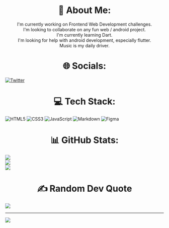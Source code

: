 <h1 align="center">💫 About Me:</h1>
<p align="center">
I'm currently working on Frontend Web Development challenges.<br>
I'm looking to collaborate on any fun web / android project.<br>
I'm currently learning Dart.<br>
I'm looking for help with android development, especially flutter.<br>
Music is my daily driver.
</p>

<h1 align="center">🌐 Socials:</h1>

[![Twitter](https://img.shields.io/badge/Twitter-%231DA1F2.svg?logo=Twitter&logoColor=white)](https://twitter.com/@vkilyungi) 

<h1 align="center">💻 Tech Stack:</h1>

![HTML5](https://img.shields.io/badge/html5-%23E34F26.svg?style=for-the-badge&logo=html5&logoColor=white) 
![CSS3](https://img.shields.io/badge/css3-%231572B6.svg?style=for-the-badge&logo=css3&logoColor=white) 
![JavaScript](https://img.shields.io/badge/javascript-%23323330.svg?style=for-the-badge&logo=javascript&logoColor=%23F7DF1E) 
![Markdown](https://img.shields.io/badge/markdown-%23000000.svg?style=for-the-badge&logo=markdown&logoColor=white) 
![Figma](https://img.shields.io/badge/figma-%23F24E1E.svg?style=for-the-badge&logo=figma&logoColor=white)
<!---
![Dart](https://img.shields.io/badge/dart-%230175C2.svg?style=for-the-badge&logo=dart&logoColor=white) 
![Flutter](https://img.shields.io/badge/Flutter-%2302569B.svg?style=for-the-badge&logo=Flutter&logoColor=white) 
![MySQL](https://img.shields.io/badge/mysql-%2300f.svg?style=for-the-badge&logo=mysql&logoColor=white)
--->

<h1 align="center">📊 GitHub Stats:</h1>

![](https://github-readme-stats.vercel.app/api?username=devkilyungi&theme=dark&hide_border=false&include_all_commits=false&count_private=false)<br/>
![](https://github-readme-streak-stats.herokuapp.com/?user=devkilyungi&theme=dark&hide_border=false)<br/>
![](https://github-readme-stats.vercel.app/api/top-langs/?username=devkilyungi&theme=dark&hide_border=false&include_all_commits=false&count_private=false&layout=compact)

<h1 align="center">✍️ Random Dev Quote</h1>

![](https://quotes-github-readme.vercel.app/api?type=horizontal&theme=radical)

---
[![](https://visitcount.itsvg.in/api?id=devkilyungi&icon=0&color=0)](https://visitcount.itsvg.in)


<!---
devkilyungi/devkilyungi is a ✨ special ✨ repository because its `README.md` (this file) appears on your GitHub profile.
You can click the Preview link to take a look at your changes.
--->
